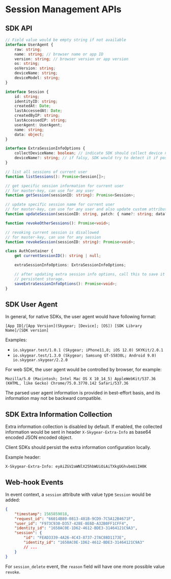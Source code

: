# Session Management APIs

## SDK API
```typescript
// Field value would be empty string if not available
interface UserAgent {
    raw: string;
    name: string; // browser name or app ID
    version: string; // browser version or app version
    os: string;
    osVersion: string;
    deviceName: string;
    deviceModel: string;
}

interface Session {
    id: string;
    identityID: string;
    createdAt: Date;
    lastAccessedAt: Date;
    createdByIP: string;
    lastAccessedIP: string;
    userAgent: UserAgent;
    name: string;
    data: object;
}

interface ExtraSessionInfoOptions {
    collectDeviceName: boolean; // indicate SDK should collect device name information
    deviceName?: string; // if falsy, SDK would try to detect it if possible
}

// list all sessions of current user
function listSessions(): Promise<Session[]>;

// get specific session information for current user
// for master-key, can use for any user
function getSession(sessionID: string): Promise<Session>;

// update specific session name for current user
// for master-key, can use for any user and also update custom attributes
function updateSession(sessionID: string, patch: { name?: string; data?: JSONObject }): Promise<void>;

function revokeOtherSessions(): Promise<void>;

// revoking current session is disallowed
// for master-key, can use for any session
function revokeSession(sessionID: string): Promise<void>;

class AuthContainer {
    get currentSessionID(): string | null;

    extraSessionInfoOptions: ExtraSessionInfoOptions;

    // after updating extra session info options, call this to save it to
    // persistent storage.
    saveExtraSessionInfoOptions(): Promise<void>;
}
```

## SDK User Agent

In general, for native SDKs, the user agent would have following format:
```
[App ID]/[App Version](Skygear; [Device]; [OS]) [SDK Library Name]/[SDK version]
```

Examples:
- `io.skygear.test/1.0.1 (Skygear; iPhone11,8; iOS 12.0) SKYKit/2.0.1`
- `io.skygear.test/1.3.0 (Skygear; Samsung GT-S5830L; Android 9.0) io.skygear.skygear/2.2.0`

For web SDK, the user agent would be controlled by browser, for example:

`Mozilla/5.0 (Macintosh; Intel Mac OS X 10_14_5) AppleWebKit/537.36 (KHTML, like Gecko) Chrome/75.0.3770.142 Safari/537.36`

The parsed user agent information is provided in best-effort basis, and its
information may not be backward compatible.


## SDK Extra Information Collection
Extra information collection is disabled by default. If enabled, the collected
information would be sent in header `X-Skygear-Extra-Info` as base64 encoded JSON encoded object.

Client SDKs should persist the extra information configuration locally.

Example header:
```
X-Skygear-Extra-Info: eyAiZGV2aWNlX25hbWUiOiAiTXkgUGhvbmUiIH0K
```

## Web-hook Events
In event context, a `session` attribute with value type `Session` would be
added:
```json
{
    "timestamp": 1565859018,
    "request_id": "66014B80-0813-481B-9CD9-7C5A12B4671F",
    "user_id": "F973C930-D357-428E-8E6D-A32B0FF1CFF4",
    "identity_id": "1658AC0E-1D62-4612-BDE3-31464121C9A3",
    "session": {
        "id": "FEAD3339-4A26-4C43-8737-27AC88D1173E",
        "identity_id": "1658AC0E-1D62-4612-BDE3-31464121C9A3"
        // ...
    }
}
```

For `session_delete` event, the `reason` field will have one more possible
value `revoke`.


